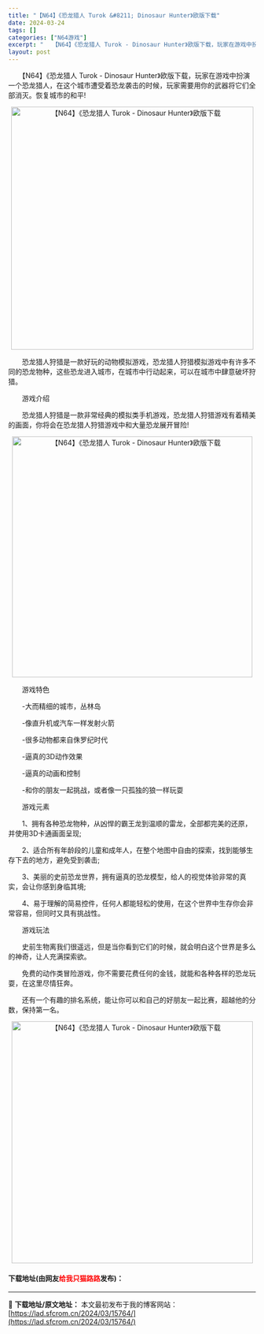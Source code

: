 ```yaml
---
title: "【N64】《恐龙猎人 Turok &#8211; Dinosaur Hunter》欧版下载"
date: 2024-03-24
tags: []
categories: ["N64游戏"]
excerpt: "　　【N64】《恐龙猎人 Turok - Dinosaur Hunter》欧版下载，玩家在游戏中扮演一个恐龙猎人，在这个城市遭受着恐龙袭击的时候，玩家需要用你的武器将它们全部消灭。恢复城市的和平! 　　恐龙猎人狩猎是一款好玩的动物模拟游戏，恐龙猎人狩猎模拟游戏中有许多不同的恐龙物种，这些恐龙进入城市&hellip;"
layout: post
---
```


 <p>　　【N64】《恐龙猎人 Turok - Dinosaur Hunter》欧版下载，玩家在游戏中扮演一个恐龙猎人，在这个城市遭受着恐龙袭击的时候，玩家需要用你的武器将它们全部消灭。恢复城市的和平!</p> <p align="center"><img align="" border="0" src="https://lad.sfcrom.cn/wp-content/uploads/2024/03/20240324_660046061b5e7.png" width="493" alt="【N64】《恐龙猎人 Turok - Dinosaur Hunter》欧版下载" /></p> <p>　　恐龙猎人狩猎是一款好玩的动物模拟游戏，恐龙猎人狩猎模拟游戏中有许多不同的恐龙物种，这些恐龙进入城市，在城市中行动起来，可以在城市中肆意破坏狩猎。</p> <p>　　游戏介绍</p> <p>　　恐龙猎人狩猎是一款非常经典的模拟类手机游戏，恐龙猎人狩猎游戏有着精美的画面，你将会在恐龙猎人狩猎游戏中和大量恐龙展开冒险!</p> <p align="center"><img align="" border="0" src="https://lad.sfcrom.cn/wp-content/uploads/2024/03/20240324_66004607330d9.png" width="489" alt="【N64】《恐龙猎人 Turok - Dinosaur Hunter》欧版下载" /></p> <p>　　游戏特色</p> <p>　　-大而精细的城市，丛林岛</p> <p>　　-像直升机或汽车一样发射火箭</p> <p>　　-很多动物都来自侏罗纪时代</p> <p>　　-逼真的3D动作效果</p> <p>　　-逼真的动画和控制</p> <p>　　-和你的朋友一起挑战，或者像一只孤独的狼一样玩耍</p> <p>　　游戏元素</p> <p>　　1、拥有各种恐龙物种，从凶悍的霸王龙到温顺的雷龙，全部都完美的还原，并使用3D卡通画面呈现;</p> <p>　　2、适合所有年龄段的儿童和成年人，在整个地图中自由的探索，找到能够生存下去的地方，避免受到袭击;</p> <p>　　3、美丽的史前恐龙世界，拥有逼真的恐龙模型，给人的视觉体验非常的真实，会让你感到身临其境;</p> <p>　　4、易于理解的简易控件，任何人都能轻松的使用，在这个世界中生存你会非常容易，但同时又具有挑战性。</p> <p>　　游戏玩法</p> <p>　　史前生物离我们很遥远，但是当你看到它们的时候，就会明白这个世界是多么的神奇，让人充满探索欲。</p> <p>　　免费的动作类冒险游戏，你不需要花费任何的金钱，就能和各种各样的恐龙玩耍，在这里尽情狂奔。</p> <p>　　还有一个有趣的排名系统，能让你可以和自己的好朋友一起比赛，超越他的分数，保持第一名。</p> <p align="center"><img align="" border="0" src="https://lad.sfcrom.cn/wp-content/uploads/2024/03/20240324_66004608426e2.png" width="491" alt="【N64】《恐龙猎人 Turok - Dinosaur Hunter》欧版下载" /></p> <p><h4>下载地址(由网友<font color="red">给我只猫路路</font>发布)：</h4></p> 

---
📖 **下载地址/原文地址：** 本文最初发布于我的博客网站：[https://lad.sfcrom.cn/2024/03/15764/](https://lad.sfcrom.cn/2024/03/15764/)
